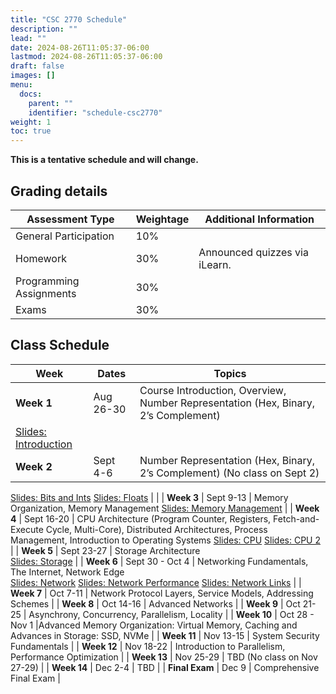 ```yaml
---
title: "CSC 2770 Schedule"
description: ""
lead: ""
date: 2024-08-26T11:05:37-06:00
lastmod: 2024-08-26T11:05:37-06:00
draft: false
images: []
menu:
  docs:
    parent: ""
    identifier: "schedule-csc2770"
weight: 1
toc: true
---
```


**This is a tentative schedule and will change.**

**Grading details**
-
| Assessment Type           | Weightage    | Additional Information              |
|---------------------------|--------------|------------------------------------|
| General Participation     | 10%           |                                    |
| Homework                  | 30%          | Announced quizzes via iLearn.      |
| Programming Assignments               | 30%          | |
| Exams       | 30%          |  |

**Class Schedule**
-----------------------------------------


| **Week**     | **Dates**       | **Topics**                                                                                                              |
|--------------|-----------------|-------------------------------------------------------------------------------------------------------------------------|
| **Week 1**   | Aug 26-30       | Course Introduction, Overview, Number Representation (Hex, Binary, 2’s Complement)
[Slides: Introduction](https://tntech-ngin.github.io/F24-CSC2770/lectures_source/lectures/modified/01-overview-of-course.pdf)                                   |
| **Week 2**   | Sept 4-6        | Number Representation (Hex, Binary, 2’s Complement) (No class on Sept 2)
[Slides: Bits and Ints](https://tntech-ngin.github.io/F24-CSC2770/lectures_source/lectures/modified/02-03-bits-ints.pdf) 
[Slides: Floats](https://tntech-ngin.github.io/F24-CSC2770/lectures_source/lectures/modified/03-ints-floats.pdf)                                |                                                 |
| **Week 3**   | Sept 9-13       | Memory Organization, Memory Management 
[Slides: Memory Management](https://tntech-ngin.github.io/F24-CSC2770/lectures_source/lectures/modified/04-memory-hierarchy.pdf)
|
| **Week 4**   | Sept 16-20      | CPU Architecture (Program Counter, Registers, Fetch-and-Execute Cycle, Multi-Core), Distributed Architectures, Process Management, Introduction to Operating Systems 
[Slides: CPU](https://tntech-ngin.github.io/F24-CSC2770/lectures_source/lectures/modified/05-machine-basics.pdf)
[Slides: CPU 2](https://tntech-ngin.github.io/F24-CSC2770/lectures_source/lectures/modified/07-machine-procedures.pdf)
|
| **Week 5**   | Sept 23-27      | Storage Architecture                                                                                                   
[Slides: Storage](https://tntech-ngin.github.io/F24-CSC2770/lectures_source/lectures/modified/08-storage.pdf)
|
| **Week 6**   | Sept 30 - Oct 4 | Networking Fundamentals, The Internet, Network Edge                                                                    
[Slides: Network](https://tntech-ngin.github.io/F24-CSC2770/lectures_source/lectures/modified/09-network-basics.pdf)
[Slides: Network Performance](https://tntech-ngin.github.io/F24-CSC2770/lectures_source/lectures/modified/10-network-performance.pdf)
[Slides: Network Links](https://tntech-ngin.github.io/F24-CSC2770/lectures_source/lectures/modified/10-network-links.pdf)
|
| **Week 7**   | Oct 7-11        | Network Protocol Layers, Service Models, Addressing Schemes                                                                                            |
| **Week 8**   | Oct 14-16       |    Advanced Networks                                                                 |
| **Week 9**   | Oct 21-25       | Asynchrony, Concurrency, Parallelism, Locality                                                                           |
| **Week 10**  | Oct 28 - Nov 1  |Advanced Memory Organization: Virtual Memory, Caching and Advances in Storage: SSD, NVMe                                                                                          |
| **Week 11**  | Nov 13-15       |    System Security Fundamentals                                                          |
| **Week 12**  | Nov 18-22       | Introduction to Parallelism, Performance Optimization                                                                    |
| **Week 13**  | Nov 25-29       | TBD (No class on Nov 27-29)                                                                                             |
| **Week 14**  | Dec 2-4         | TBD                                                                                                                     |
| **Final Exam** | Dec 9         | Comprehensive Final Exam                                                                                                |

